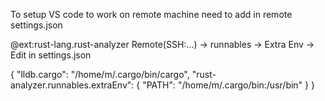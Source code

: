 To setup VS code to work on remote machine need to add in remote settings.json

@ext:rust-lang.rust-analyzer
Remote(SSH:...) -> runnables -> Extra Env -> Edit in settings.json

{
    "lldb.cargo": "/home/m/.cargo/bin/cargo",
    "rust-analyzer.runnables.extraEnv": {
        "PATH": "/home/m/.cargo/bin:/usr/bin"
    }
}
